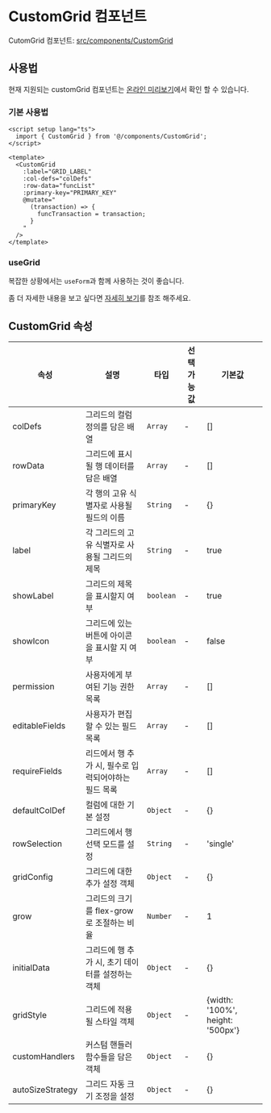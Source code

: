 # CustomGrid 컴포넌트

CutomGrid 컴포넌트: [src/components/CustomGrid](https://github.com/web2-solution/web2-vue-framework/tree/dev/src/components/CustomGrid)

## 사용법

현재 지원되는 customGrid 컴포넌트는 [온라인 미리보기](http://demo-wils.logis-hub.co.kr/#/demo/griddemo)에서 확인 할 수 있습니다.

### 기본 사용법

```vue
<script setup lang="ts">
  import { CustomGrid } from '@/components/CustomGrid';
</script>

<template>
  <CustomGrid
    :label="GRID_LABEL"
    :col-defs="colDefs"
    :row-data="funcList"
    :primary-key="PRIMARY_KEY"
    @mutate="
      (transaction) => {
        funcTransaction = transaction;
      }
    "
  />
</template>
```

### useGrid

복잡한 상황에서는 `useForm`과 함께 사용하는 것이 좋습니다.

좀 더 자세한 내용을 보고 싶다면 [자세히 보기](https://github.com/web2-solution/web2-vue-framework/blob/dev/src/hooks/web/useGrid.ts)를 참조 해주세요.

## CustomGrid 속성

| 속성 | 설명 | 타입 | 선택 가능 값 | 기본값 |
| --- | --- | --- | --- | --- |
| colDefs | 그리드의 컬럼 정의를 담은 배열 | `Array` | - | [] |
| rowData | 그리드에 표시될 행 데이터를 담은 배열 | `Array` | - | [] |
| primaryKey | 각 행의 고유 식별자로 사용될 필드의 이름 | `String` | - | {} |
| label | 각 그리드의 고유 식별자로 사용될 그리드의 제목 | `String` | - | true |
| showLabel | 그리드의 제목을 표시할지 여부 | `boolean` | - | true |
| showIcon | 그리드에 있는 버튼에 아이콘을 표시할 지 여부 | `boolean` | - | false |
| permission | 사용자에게 부여된 기능 권한 목록 | `Array` | - | [] |
| editableFields | 사용자가 편집할 수 있는 필드 목록 | `Array` | - | [] |
| requireFields | 리드에서 행 추가 시, 필수로 입력되어야하는 필드 목록 | `Array` | - | [] |
| defaultColDef | 컬럼에 대한 기본 설정 | `Object` | - | {} |
| rowSelection | 그리드에서 행 선택 모드를 설정 | `String` | - | 'single' |
| gridConfig | 그리드에 대한 추가 설정 객체 | `Object` | - | {} |
| grow | 그리드의 크기를 flex-grow로 조절하는 비율 | `Number` | - | 1 |
| initialData | 그리드에 행 추가 시, 초기 데이터를 설정하는 객체 | `Object` | - | {} |
| gridStyle | 그리드에 적용될 스타일 객체 | `Object` | - | {width: '100%', height: '500px'} |
| customHandlers | 커스텀 핸들러 함수들을 담은 객체 | `Object` | - | {} |
| autoSizeStrategy | 그리드 자동 크기 조정을 설정 | `Object` | - | {} |
